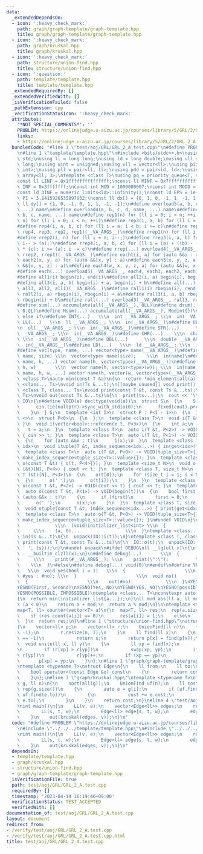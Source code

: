 ```yaml
---
data:
  _extendedDependsOn:
  - icon: ':heavy_check_mark:'
    path: graph/graph-template/graph-template.hpp
    title: graph/graph-template/graph-template.hpp
  - icon: ':heavy_check_mark:'
    path: graph/kruskal.hpp
    title: graph/kruskal.hpp
  - icon: ':heavy_check_mark:'
    path: structure/union-find.hpp
    title: structure/union-find.hpp
  - icon: ':question:'
    path: template/template.hpp
    title: template/template.hpp
  _extendedRequiredBy: []
  _extendedVerifiedWith: []
  _isVerificationFailed: false
  _pathExtension: cpp
  _verificationStatusIcon: ':heavy_check_mark:'
  attributes:
    '*NOT_SPECIAL_COMMENTS*': ''
    PROBLEM: https://onlinejudge.u-aizu.ac.jp/courses/library/5/GRL/2/GRL_2_A
    links:
    - https://onlinejudge.u-aizu.ac.jp/courses/library/5/GRL/2/GRL_2_A
  bundledCode: "#line 1 \"test/aoj/GRL/GRL_2_A.test.cpp\"\n#define PROBLEM \"https://onlinejudge.u-aizu.ac.jp/courses/library/5/GRL/2/GRL_2_A\"\
    \n#line 1 \"template/template.hpp\"\n#include <bits/stdc++.h>\nusing namespace\
    \ std;\nusing ll = long long;\nusing ld = long double;\nusing ull = unsigned long\
    \ long;\nusing uint = unsigned;\nusing vll = vector<ll>;\nusing pii = pair<int,\
    \ int>;\nusing pll = pair<ll, ll>;\nusing pdd = pair<ld, ld>;\nusing tuplis =\
    \ array<ll, 3>;\ntemplate <class T>\nusing pq = priority_queue<T, vector<T>, greater<T>>;\n\
    const ll LINF = 0x1fffffffffffffff;\nconst ll MINF = 0x7fffffffffff;\nconst int\
    \ INF = 0x3fffffff;\nconst int MOD = 1000000007;\nconst int MODD = 998244353;\n\
    const ld DINF = numeric_limits<ld>::infinity();\nconst ld EPS = 1e-9;\nconst ld\
    \ PI = 3.1415926535897932;\nconst ll dx[] = {0, 1, 0, -1, 1, -1, 1, -1};\nconst\
    \ ll dy[] = {1, 0, -1, 0, 1, 1, -1, -1};\n#define overload5(a, b, c, d, e, name,\
    \ ...) name\n#define overload4(a, b, c, d, name, ...) name\n#define overload3(a,\
    \ b, c, name, ...) name\n#define rep1(n) for (ll i = 0; i < n; ++i)\n#define rep2(i,\
    \ n) for (ll i = 0; i < n; ++i)\n#define rep3(i, a, b) for (ll i = a; i < b; ++i)\n\
    #define rep4(i, a, b, c) for (ll i = a; i < b; i += c)\n#define rep(...) overload4(__VA_ARGS__,\
    \ rep4, rep3, rep2, rep1)(__VA_ARGS__)\n#define rrep1(n) for (ll i = n; i--;)\n\
    #define rrep2(i, n) for (ll i = n; i--;)\n#define rrep3(i, a, b) for (ll i = b;\
    \ i-- > (a);)\n#define rrep4(i, a, b, c) for (ll i = (a) + ((b) - (a)-1) / (c)\
    \ * (c); i >= (a); i -= c)\n#define rrep(...) overload4(__VA_ARGS__, rrep4, rrep3,\
    \ rrep2, rrep1)(__VA_ARGS__)\n#define each1(i, a) for (auto &&i : a)\n#define\
    \ each2(x, y, a) for (auto &&[x, y] : a)\n#define each3(x, y, z, a) for (auto\
    \ &&[x, y, z] : a)\n#define each4(w, x, y, z, a) for (auto &&[w, x, y, z] : a)\n\
    #define each(...) overload5(__VA_ARGS__, each4, each3, each2, each1)(__VA_ARGS__)\n\
    #define all1(i) begin(i), end(i)\n#define all2(i, a) begin(i), begin(i) + a\n\
    #define all3(i, a, b) begin(i) + a, begin(i) + b\n#define all(...) overload3(__VA_ARGS__,\
    \ all3, all2, all1)(__VA_ARGS__)\n#define rall1(i) rbegin(i), rend(i)\n#define\
    \ rall2(i, a) rbegin(i), rbegin(i) + a\n#define rall3(i, a, b) rbegin(i) + a,\
    \ rbegin(i) + b\n#define rall(...) overload3(__VA_ARGS__, rall3, rall2, rall1)(__VA_ARGS__)\n\
    #define sum(...) accumulate(all(__VA_ARGS__), 0LL)\n#define dsum(...) accumulate(all(__VA_ARGS__),\
    \ 0.0L)\n#define Msum(...) accumulate(all(__VA_ARGS__), Modint{})\n#define elif\
    \ else if\n#define INT(...)   \\\n  int __VA_ARGS__; \\\n  in(__VA_ARGS__)\n#define\
    \ LL(...)   \\\n  ll __VA_ARGS__; \\\n  in(__VA_ARGS__)\n#define ULL(...)   \\\
    \n  ull __VA_ARGS__; \\\n  in(__VA_ARGS__)\n#define STR(...)      \\\n  string\
    \ __VA_ARGS__; \\\n  in(__VA_ARGS__)\n#define CHR(...)    \\\n  char __VA_ARGS__;\
    \ \\\n  in(__VA_ARGS__)\n#define DBL(...)      \\\n  double __VA_ARGS__; \\\n\
    \  in(__VA_ARGS__)\n#define LD(...)   \\\n  ld __VA_ARGS__; \\\n  in(__VA_ARGS__)\n\
    #define vec(type, name, ...) vector<type> name(__VA_ARGS__)\n#define VEC(type,\
    \ name, size) \\\n  vector<type> name(size);    \\\n  in(name)\n#define vv(type,\
    \ name, h, ...) vector name(h, vector<type>(__VA_ARGS__))\n#define VV(type, name,\
    \ h, w)       \\\n  vector name(h, vector<type>(w)); \\\n  in(name)\n#define vvv(type,\
    \ name, h, w, ...) vector name(h, vector(w, vector<type>(__VA_ARGS__)))\ntemplate\
    \ <class T>\nauto min(const T &a)\n{\n  return *min_element(all(a));\n}\n\ntemplate\
    \ <class... Ts>\nvoid in(Ts &...t);\n[[maybe_unused]] void print() {}\ntemplate\
    \ <class T, class... Ts>\nvoid print(const T &t, const Ts &...ts);\ntemplate <class...\
    \ Ts>\nvoid out(const Ts &...ts)\n{\n  print(ts...);\n  cout << '\\n';\n}\nnamespace\
    \ IO\n{\n#define VOID(a) decltype(void(a))\n  struct S\n  {\n    S()\n    {\n\
    \      cin.tie(nullptr)->sync_with_stdio(0);\n      fixed(cout).precision(12);\n\
    \    }\n  } S;\n  template <int I>\n  struct P : P<I - 1>\n  {\n  };\n  template\
    \ <>\n  struct P<0>\n  {\n  };\n  template <class T>\n  void i(T &t) { i(t, P<3>{});\
    \ }\n  void i(vector<bool>::reference t, P<3>)\n  {\n    int a;\n    i(a);\n \
    \   t = a;\n  }\n  template <class T>\n  auto i(T &t, P<2>) -> VOID(cin >> t)\
    \ { cin >> t; }\n  template <class T>\n  auto i(T &t, P<1>) -> VOID(begin(t))\n\
    \  {\n    for (auto &&x : t)\n      i(x);\n  }\n  template <class T, size_t...\
    \ idx>\n  void ituple(T &t, index_sequence<idx...>) { in(get<idx>(t)...); }\n\
    \  template <class T>\n  auto i(T &t, P<0>) -> VOID(tuple_size<T>{}) { ituple(t,\
    \ make_index_sequence<tuple_size<T>::value>{}); }\n  template <class T>\n  void\
    \ o(const T &t) { o(t, P<4>{}); }\n  template <size_t N>\n  void o(const char\
    \ (&t)[N], P<4>) { cout << t; }\n  template <class T, size_t N>\n  void o(const\
    \ T (&t)[N], P<3>)\n  {\n    o(t[0]);\n    for (size_t i = 1; i < N; i++)\n  \
    \  {\n      o(' ');\n      o(t[i]);\n    }\n  }\n  template <class T>\n  auto\
    \ o(const T &t, P<2>) -> VOID(cout << t) { cout << t; }\n  template <class T>\n\
    \  auto o(const T &t, P<1>) -> VOID(begin(t))\n  {\n    bool first = 1;\n    for\
    \ (auto &&x : t)\n    {\n      if (first)\n        first = 0;\n      else\n  \
    \      o(' ');\n      o(x);\n    }\n  }\n  template <class T, size_t... idx>\n\
    \  void otuple(const T &t, index_sequence<idx...>) { print(get<idx>(t)...); }\n\
    \  template <class T>\n  auto o(T &t, P<0>) -> VOID(tuple_size<T>{}) { otuple(t,\
    \ make_index_sequence<tuple_size<T>::value>{}); }\n#undef VOID\n}\n#define unpack(a)\
    \             \\\n  (void)initializer_list<int> \\\n  {                      \
    \     \\\n    (a, 0)...                 \\\n  }\ntemplate <class... Ts>\nvoid\
    \ in(Ts &...t)\n{\n  unpack(IO::i(t));\n}\ntemplate <class T, class... Ts>\nvoid\
    \ print(const T &t, const Ts &...ts)\n{\n  IO::o(t);\n  unpack(IO::o((cout <<\
    \ ' ', ts)));\n}\n#undef unpack\n#ifdef DEBUG\nll __lg(ull x)\n{\n  return 63\
    \ - __builtin_clzll(x);\n}\n#define debug(...)       \\\n  {                 \
    \     \\\n    print(#__VA_ARGS__); \\\n    print(\":\");          \\\n    out(__VA_ARGS__);\
    \    \\\n  }\n#else\n#define debug(...) void(0)\n#endif\n#define YESNO(yes, no)\
    \   \\\n  void yes(bool i = 1)   \\\n  {                      \\\n    out(i ?\
    \ #yes : #no); \\\n  }                      \\\n  void no()              \\\n\
    \  {                      \\\n    out(#no);            \\\n  }\nYESNO(first, second)\n\
    YESNO(First, Second)\nYESNO(Yes, No)\nYESNO(YES, NO)\nYESNO(possible, impossible)\n\
    YESNO(POSSIBLE, IMPOSSIBLE)\ntemplate <class... T>\nconstexpr auto min(T... a)\n\
    {\n  return min(initializer_list{a...});\n}\nll mod_abs(ll a, ll mod)\n{\n  if\
    \ (a < 0)\n    return a + mod;\n  return a % mod;\n}\n\ntemplate <typename T>\n\
    map<T, ll> counter(vector<T> a)\n{\n  map<T, ll> res;\n  rep(a.size())\n  {\n\
    \    if (res.count(a[i]) == 0)\n      res[a[i]] = 1;\n    else\n      res[a[i]]++;\n\
    \  }\n  return res;\n}\n#line 1 \"structure/union-find.hpp\"\nstruct UnionFind\n\
    {\n    vector<ll> p;\n    vector<ll> r;\n    UnionFind(ll n)\n    {\n        p.resize(n,\
    \ -1);\n        r.resize(n, 1);\n    }\n    ll find(ll x)\n    {\n        if (p[x]\
    \ == -1)\n            return x;\n        return p[x] = find(p[x]);\n    }\n  \
    \  void unite(ll x, ll y)\n    {\n        ll xp = find(x);\n        ll yp = find(y);\n\
    \n        if (r[xp] > r[yp])\n            swap(xp, yp);\n        if (r[xp] ==\
    \ r[yp])\n            r[yp]++;\n        if (xp == yp)\n            return;\n \
    \       p[xp] = yp;\n    }\n};\n#line 1 \"graph/graph-template/graph-template.hpp\"\
    \ntemplate <typename T>\nstruct Edge\n{\n    ll from;\n    ll to;\n    T cost;\n\
    \    bool operator<(const Edge &o) const\n    {\n        return cost < o.cost;\n\
    \    }\n};\n#line 3 \"graph/kruskal.hpp\"\ntemplate <typename T>\nT kruskal(vector<Edge<T>>\
    \ g, ll n)\n{\n    sort(all(g));\n    UnionFind uf(n);\n    ll cost = 0;\n   \
    \ rep(g.size())\n    {\n        auto e = g[i];\n        if (uf.find(e.from) !=\
    \ uf.find(e.to))\n        {\n            cost += e.cost;\n            uf.unite(e.from,\
    \ e.to);\n        }\n    }\n    return cost;\n}\n#line 4 \"test/aoj/GRL/GRL_2_A.test.cpp\"\
    \nint main()\n{\n    LL(v, e);\n    vector<Edge<ll>> edges;\n    rep(e)\n    {\n\
    \        LL(s, t, w);\n        Edge<ll> edge{s, t, w};\n        edges.push_back(edge);\n\
    \    }\n    out(kruskal(edges, v));\n}\n"
  code: "#define PROBLEM \"https://onlinejudge.u-aizu.ac.jp/courses/library/5/GRL/2/GRL_2_A\"\
    \n#include \"../../../template/template.hpp\"\n#include \"../../../graph/kruskal.hpp\"\
    \nint main()\n{\n    LL(v, e);\n    vector<Edge<ll>> edges;\n    rep(e)\n    {\n\
    \        LL(s, t, w);\n        Edge<ll> edge{s, t, w};\n        edges.push_back(edge);\n\
    \    }\n    out(kruskal(edges, v));\n}\n"
  dependsOn:
  - template/template.hpp
  - graph/kruskal.hpp
  - structure/union-find.hpp
  - graph/graph-template/graph-template.hpp
  isVerificationFile: true
  path: test/aoj/GRL/GRL_2_A.test.cpp
  requiredBy: []
  timestamp: '2023-04-14 16:19:46+09:00'
  verificationStatus: TEST_ACCEPTED
  verifiedWith: []
documentation_of: test/aoj/GRL/GRL_2_A.test.cpp
layout: document
redirect_from:
- /verify/test/aoj/GRL/GRL_2_A.test.cpp
- /verify/test/aoj/GRL/GRL_2_A.test.cpp.html
title: test/aoj/GRL/GRL_2_A.test.cpp
---
```

